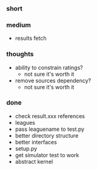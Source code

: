 ### short

### medium

- results fetch

### thoughts

- ability to constrain ratings?
  - not sure it's worth it
- remove sources dependency?
  - not sure it's worth it

### done

- check result.xxx references
- leagues
- pass leaguename to test.py
- better directory structure
- better interfaces
- setup.py
- get simulator test to work
- abstract kernel

